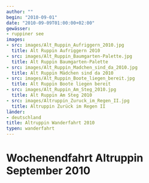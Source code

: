 ```yaml
---
author: ""
begin: "2010-09-01"
date: "2010-09-09T01:00:00+02:00"
gewässer: 
- ruppiner see
images:
- src: images/Alt_Ruppin_Aufriggern_2010.jpg
  title: Alt Ruppin Aufriggern 2010
- src: images/Alt_Ruppin_Baumgarten-Palette.jpg
  title: Alt Ruppin Baumgarten-Palette
- src: images/Alt_Ruppin_Madchen_sind_da_2010.jpg
  title: Alt Ruppin Mädchen sind da 2010
- src: images/Alt_Ruppin_Boote_liegen_bereit.jpg
  title: Alt Ruppin Boote liegen bereit
- src: images/Alt_Ruppin_Am_Steg_2010.jpg
  title: Alt Ruppin Am Steg 2010
- src: images/Altruppin_Zuruck_im_Regen_II.jpg
  title: Altruppin Zurück im Regen II
länder:
- deutschland
title: Altruppin Wanderfahrt 2010
typen: wanderfahrt
---
```





# Wochenendfahrt Altruppin  September 2010


